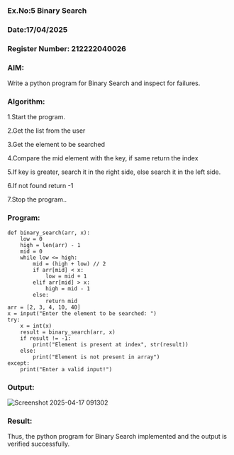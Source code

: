 ### Ex.No:5 Binary Search
### Date:17/04/2025
### Register Number: 212222040026

### AIM: 
Write a python program for Binary Search and inspect for failures.

### Algorithm:

1.Start the program.

2.Get the list from the user

3.Get the element to be searched

4.Compare the mid element with the key, if same return the index

5.If key is greater, search it in the right side, else search it in the left side.

6.If not found return -1

7.Stop the program..


### Program:
```
def binary_search(arr, x): 
    low = 0 
    high = len(arr) - 1 
    mid = 0 
    while low <= high: 
        mid = (high + low) // 2 
        if arr[mid] < x: 
            low = mid + 1 
        elif arr[mid] > x: 
            high = mid - 1 
        else: 
            return mid
arr = [2, 3, 4, 10, 40] 
x = input("Enter the element to be searched: ")
try: 
    x = int(x) 
    result = binary_search(arr, x) 
    if result != -1: 
        print("Element is present at index", str(result)) 
    else: 
        print("Element is not present in array") 
except: 
    print("Enter a valid input!")
```

### Output:

![Screenshot 2025-04-17 091302](https://github.com/user-attachments/assets/1ff169ce-cd83-45dc-ba68-acc53fef2f96)



### Result:
Thus, the python program for Binary Search implemented and the output is verified successfully.

